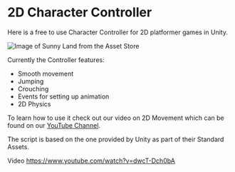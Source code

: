 # 2D Character Controller
Here is a free to use Character Controller for 2D platformer games in Unity.

![Image of Sunny Land from the Asset Store](http://i.imgur.com/ni1t2Wq.jpg)

Currently the Controller features:

- Smooth movement
- Jumping
- Crouching
- Events for setting up animation
- 2D Physics

To learn how to use it check out our video on 2D Movement which can be found on our [YouTube Channel](http://youtube.com/brackeys).

The script is based on the one provided by Unity as part of their Standard Assets.

Video https://www.youtube.com/watch?v=dwcT-Dch0bA

